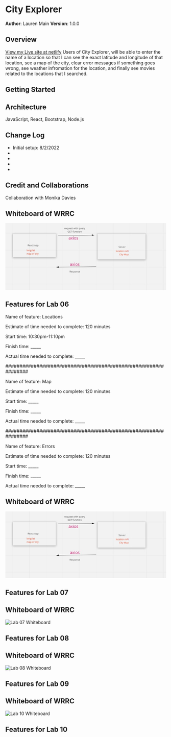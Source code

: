 # City Explorer

**Author**: Lauren Main
**Version**: 1.0.0

## Overview
[View my Live site at netlify](https://laurenmainportfolio.netlify.app/)
Users of City Explorer, will be able to enter the name of a location so that I can see the exact latitude and longitude of that location, see a map of the city, clear error messages if something goes wrong, see weather infromation for the location, and finally see movies related to the locations that I searched.  

## Getting Started
<!-- What are the steps that a user must take in order to build this app on their own machine and get it running? -->

## Architecture
JavaScript, React, Bootstrap, Node.js

## Change Log
<ul>
<li>Initial setup: 8/2/2022</li>
<li>
<li>
<li>
<li>
</ul>


## Credit and Collaborations
Collaboration with Monika Davies

## Whiteboard of WRRC

![Lab 06 Whiteboard](images/lab06miro.jpg)

## Features for Lab 06

Name of feature: Locations

Estimate of time needed to complete: 120 minutes

Start time: 10:30pm-11:10pm

Finish time: _____

Actual time needed to complete: _____

################################################################

Name of feature: Map

Estimate of time needed to complete: 120 minutes

Start time: _____

Finish time: _____

Actual time needed to complete: _____

################################################################

Name of feature: Errors

Estimate of time needed to complete: 120 minutes

Start time: _____

Finish time: _____

Actual time needed to complete: _____


## Whiteboard of WRRC

![Lab 06 Whiteboard](images/lab06miro.jpg)

## Features for Lab 07

## Whiteboard of WRRC

![Lab 07 Whiteboard](images/)

## Features for Lab 08

## Whiteboard of WRRC

![Lab 08 Whiteboard](images/)

## Features for Lab 09

## Whiteboard of WRRC

![Lab 10 Whiteboard](images/)

## Features for Lab 10
